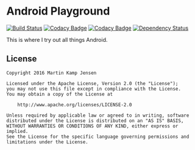 # Android Playground

[![Build Status](https://travis-ci.org/mkjensen/android-playground.svg?branch=master)](https://travis-ci.org/mkjensen/android-playground) [![Codacy Badge](https://api.codacy.com/project/badge/grade/4428afef156341128ca429e64dfce187)](https://www.codacy.com/app/mkjensen/android-playground) [![Codacy Badge](https://api.codacy.com/project/badge/coverage/4428afef156341128ca429e64dfce187)](https://www.codacy.com/app/mkjensen/android-playground) [![Dependency Status](https://www.versioneye.com/user/projects/56c7771e18b27104252dcb34/badge.svg?style=flat)](https://www.versioneye.com/user/projects/56c7771e18b27104252dcb34)

This is where I try out all things Android.

## License

```
Copyright 2016 Martin Kamp Jensen

Licensed under the Apache License, Version 2.0 (the "License");
you may not use this file except in compliance with the License.
You may obtain a copy of the License at

    http://www.apache.org/licenses/LICENSE-2.0

Unless required by applicable law or agreed to in writing, software
distributed under the License is distributed on an "AS IS" BASIS,
WITHOUT WARRANTIES OR CONDITIONS OF ANY KIND, either express or implied.
See the License for the specific language governing permissions and
limitations under the License.
```
